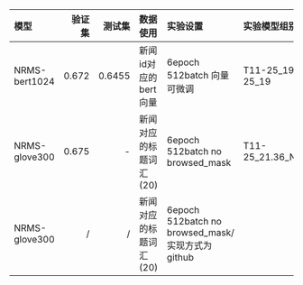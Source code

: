 

模型| 验证集| 测试集 | 数据使用|实验设置 | 实验模型组别
:----|----:|----:|:----|:----|:----
NRMS-bert1024|0.672 | 0.6455 | 新闻id对应的bert向量| 6epoch 512batch 向量可微调  |T11-25_19.57_nrms_11-25_19
NRMS-glove300|0.675 |    -   | 新闻对应的标题词汇(20) |6epoch 512batch no browsed_mask |T11-25_21.36_NRMS_V1_1124
NRMS-glove300|/|/|新闻对应的标题词汇(20) |6epoch 512batch no browsed_mask/实现方式为github |

